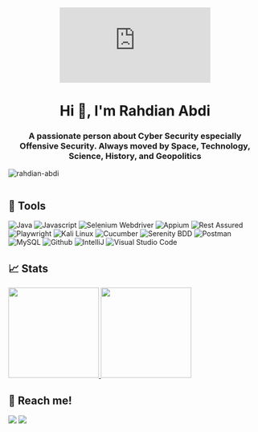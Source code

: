 <div align="center">
 <iframe src="https://tryhackme.com/api/v2/badges/public-profile?userPublicId=2173443" style='border:none;'></iframe>
</div>
<h1 align="center">Hi 👋, I'm Rahdian Abdi</h1>
<h3 align="center">A passionate person about Cyber Security especially Offensive Security. Always moved by Space, Technology, Science, History, and Geopolitics</h3>

<p align="left"> 
  <img src="https://komarev.com/ghpvc/?username=rahdian-abdi&label=Profile%20views&color=0e75b6&style=flat" alt="rahdian-abdi" /> 
</p>

<p align="left"> 
  <a href="https://twitter.com/" target="blank"><img src="https://img.shields.io/twitter/follow/?logo=twitter&style=for-the-badge" alt="" /></a> 
</p>

## 🔨 Tools

![Java](https://img.shields.io/badge/Java-ED8B00?style=for-the-badge&logo=openjdk&logoColor=white)
![Javascript](https://img.shields.io/badge/JavaScript-F7DF1E?style=for-the-badge&logo=javascript&logoColor=black)
![Selenium Webdriver](https://img.shields.io/badge/-selenium-181717?style=for-the-badge&logo=selenium)
![Appium](https://img.shields.io/badge/-appium-662d91?style=for-the-badge&logo=appium)
![Rest Assured](https://img.shields.io/badge/Rest%20Assured-20B2AA?style=for-the-badge)
![Playwright](https://img.shields.io/badge/Playwright-43853D?style=for-the-badge&logo=appium)
![Kali Linux](https://img.shields.io/badge/Kali_Linux-557C94?style=for-the-badge&logo=kali-linux&logoColor=white)
![Cucumber](https://img.shields.io/badge/-cucumber-181717?style=for-the-badge&logo=cucumber)
![Serenity BDD](https://img.shields.io/badge/-serenitybdd-181717?style=for-the-badge&logo=serenitybdd)
![Postman](https://img.shields.io/badge/-postman-181717?style=for-the-badge&logo=postman)
![MySQL](https://img.shields.io/badge/-mysql-181717?style=for-the-badge&logo=mysql)
![Github](https://img.shields.io/badge/GitHub-100000?style=for-the-badge&logo=github&logoColor=white)
![IntelliJ](https://img.shields.io/badge/IntelliJ-000000.svg?style=for-the-badge&logo=intellij-idea&logoColor=white)
![Visual Studio Code](https://img.shields.io/badge/Visual%20Studio%20Code-0078d7.svg?style=for-the-badge&logo=visual-studio-code&logoColor=white)

## 📈 Stats

<p align="left">
  <a href="https://github.com/rahdian-abdi">
    <img height="180em" src="https://github-readme-stats-eight-theta.vercel.app/api?username=rahdian-abdi&show_icons=true&theme=algolia&include_all_commits=true&count_private=true"/>
    <img height="180em" src="https://github-readme-stats-eight-theta.vercel.app/api/top-langs/?username=rahdian-abdi&layout=compact&langs_count=8&theme=algolia"/>
  </a>
</p>

## 🔗 Reach me!

<p>
  <a href="https://www.linkedin.com/in/rahdianabdi/" target="blank"><img src="https://img.shields.io/badge/-linkedin-181717?style=for-the-badge&logo=linkedin" /></a>
  <a href="mailto: rahdian.abdi@yahoo.com" target="blank"><img src="https://img.shields.io/badge/-yahoo-181717?style=for-the-badge&logo=yahoo" /></a>
</p>

